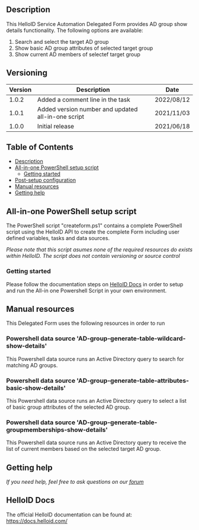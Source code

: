 <!-- Description -->
## Description
This HelloID Service Automation Delegated Form provides AD group show details functionality. The following options are available:
 1. Search and select the target AD group
 2. Show basic AD group attributes of selected target group
 3. Show current AD members of selectef target group


## Versioning
| Version | Description | Date |
| - | - | - |
| 1.0.2   | Added a comment line in the task | 2022/08/12  |
| 1.0.1   | Added version number and updated all-in-one script | 2021/11/03  |
| 1.0.0   | Initial release | 2021/06/18  |
 
<!-- TABLE OF CONTENTS -->
## Table of Contents
* [Description](#description)
* [All-in-one PowerShell setup script](#all-in-one-powershell-setup-script)
  * [Getting started](#getting-started)
* [Post-setup configuration](#post-setup-configuration)
* [Manual resources](#manual-resources)
* [Getting help](#getting-help)


## All-in-one PowerShell setup script
The PowerShell script "createform.ps1" contains a complete PowerShell script using the HelloID API to create the complete Form including user defined variables, tasks and data sources.

 _Please note that this script asumes none of the required resources do exists within HelloID. The script does not contain versioning or source control_


### Getting started
Please follow the documentation steps on [HelloID Docs](https://docs.helloid.com/hc/en-us/articles/360017556559-Service-automation-GitHub-resources) in order to setup and run the All-in one Powershell Script in your own environment.

## Manual resources
This Delegated Form uses the following resources in order to run

### Powershell data source 'AD-group-generate-table-wildcard-show-details'
This Powershell data source runs an Active Directory query to search for matching AD groups.

### Powershell data source 'AD-group-generate-table-attributes-basic-show-details'
This Powershell data source runs an Active Directory query to select a list of basic group attributes of the selected AD group.  

### Powershell data source 'AD-group-generate-table-groupmemberships-show-details'
This Powershell data source runs an Active Directory query to receive the list of current members based on the selected target AD group.

## Getting help
_If you need help, feel free to ask questions on our [forum](https://forum.helloid.com/forum/helloid-connectors/service-automation/505-helloid-sa-active-directory-ad-group-show-details)_

## HelloID Docs
The official HelloID documentation can be found at: https://docs.helloid.com/
